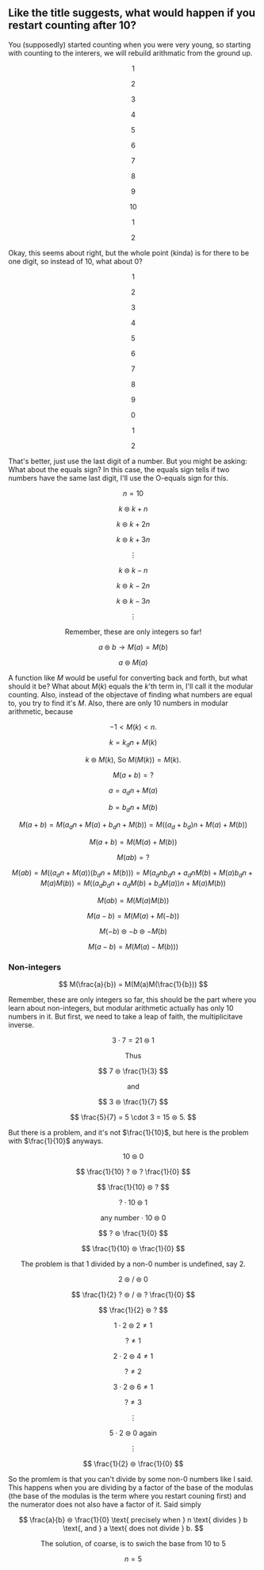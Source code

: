 ## Like the title suggests, what would happen if you restart counting after $10$?

You (supposedly) started counting when you were very young, so starting with counting to the interers, we will rebuild arithmatic from the ground up.

$$ 1 $$

$$ 2 $$

$$ 3 $$

$$ 4 $$

$$ 5 $$

$$ 6 $$

$$ 7 $$

$$ 8 $$

$$ 9 $$

$$ 10 $$

$$ 1 $$

$$ 2 $$

Okay, this seems about right, but the whole point (kinda) is for there to be one digit, so instead of $10$, what about $0$?

$$ 1 $$

$$ 2 $$

$$ 3 $$

$$ 4 $$

$$ 5 $$

$$ 6 $$

$$ 7 $$

$$ 8 $$

$$ 9 $$

$$ 0 $$

$$ 1 $$

$$ 2 $$

That's better, just use the last digit of a number. But you might be asking: What about the equals sign? In this case, the equals sign tells if two numbers have the same last digit, I'll use the O-equals sign for this.

$$ n = 10 $$

$$ k ⊜ k + n $$

$$ k ⊜ k + 2n $$

$$ k ⊜ k + 3n $$

$$ \vdots $$

$$ k ⊜ k - n $$

$$ k ⊜ k - 2n $$

$$ k ⊜ k - 3n $$

$$ \vdots $$

$$ \text{Remember, these are only integers so far!} $$

$$ a ⊜ b \to M(a) = M(b) $$

$$ a ⊜ M(a) $$

A function like $M$ would be useful for converting back and forth, but what should it be? What about $M(k)$ equals the $k$'th term in, I'll call it the modular counting. Also, instead of the objectave of finding what numbers are equal to, you try to find it's $M$. Also, there are only $10$ numbers in modular arithmetic, because

$$ -1 < M(k) < n. $$

$$ k = k_d n + M(k) $$

$$ k ⊜ M(k) \text{, So } M(M(k)) = M(k) \text{.} $$

$$ M(a + b) = ? $$

$$ a = a_d n + M(a) $$

$$ b = b_d n + M(b) $$

$$ M(a + b) = M(a_d n + M(a) + b_d n + M(b)) = M((a_d + b_d) n + M(a) + M(b)) $$

$$ M(a + b) = M(M(a) + M(b)) $$

$$ M(ab) = ? $$

$$ M(ab) = M((a_d n + M(a))(b_d n + M(b))) = M(a_d n b_d n + a_d n M(b) + M(a) b_d n + M(a) M(b)) = M((a_d b_d n + a_d M(b) + b_d M(a)) n + M(a) M(b)) $$

$$ M(ab) = M(M(a)M(b)) $$

$$ M(a - b) = M(M(a) + M(-b)) $$

$$ M(-b) ⊜ -b ⊜ -M(b) $$

$$ M(a - b) = M(M(a) - M(b))) $$

### Non-integers

$$ M(\frac{a}{b}) = M(M(a)M(\frac{1}{b})) $$

Remember, these are only integers so far, this should be the part where you learn about non-integers, but modular arithmetic actually has only $10$ numbers in it. But first, we need to take a leap of faith, the multiplicitave inverse.

$$ 3 \cdot 7 = 21 ⊜ 1 $$

$$ \text{Thus} $$

$$ 7 ⊜ \frac{1}{3} $$

$$ \text{and} $$

$$ 3 ⊜ \frac{1}{7} $$

$$ \frac{5}{7} = 5 \cdot 3 = 15 ⊜ 5. $$

But there is a problem, and it's not $\frac{1}{10}$, but here is the problem with $\frac{1}{10}$ anyways.

$$ 10 ⊜ 0 $$

$$ \frac{1}{10} ? ⊜ ? \frac{1}{0} $$

$$ \frac{1}{10} ⊜ ? $$

$$ ? \cdot 10 ⊜ 1 $$

$$ \text{any number} \cdot 10 ⊜ 0 $$

$$ ? ⊜ \frac{1}{0} $$

$$ \frac{1}{10} ⊜ \frac{1}{0} $$

$$ \text{The problem is that } 1 \text{ divided by a non-} 0 \text{ number is undefined, say } 2. $$

$$ 2 ⊜ / ⊜ 0 $$

$$ \frac{1}{2} ? ⊜ / ⊜ ? \frac{1}{0} $$

$$ \frac{1}{2} ⊜ ? $$

$$ 1 \cdot 2 ⊜ 2 \ne 1 $$

$$ ? \ne 1 $$

$$ 2 \cdot 2 ⊜ 4 \ne 1 $$

$$ ? \ne 2 $$

$$ 3 \cdot 2 ⊜ 6 \ne 1 $$

$$ ? \ne 3 $$

$$ \vdots $$

$$ 5 \cdot 2 ⊜ 0 \text{ again} $$

$$ \vdots $$

$$ \frac{1}{2} ⊜ \frac{1}{0} $$

So the promlem is that you can't divide by some non-0 numbers like I said. This happens when you are dividing by a factor of the base of the modulas (the base of the modulas is the term where you restart couning first) and the numerator does not also have a factor of it. Said simply

$$ \frac{a}{b} ⊜ \frac{1}{0} \text{ precisely when } n \text{ divides } b \text{, and } a \text{ does not divide } b. $$

$$ \text{The solution, of coarse, is to swich the base from } 10 \text{ to } 5 $$

$$ n = 5 $$
